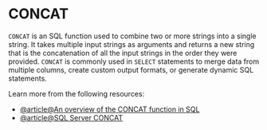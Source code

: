 # CONCAT

`CONCAT` is an SQL function used to combine two or more strings into a single string. It takes multiple input strings as arguments and returns a new string that is the concatenation of all the input strings in the order they were provided. `CONCAT` is commonly used in `SELECT` statements to merge data from multiple columns, create custom output formats, or generate dynamic SQL statements.

Learn more from the following resources:

- [@article@An overview of the CONCAT function in SQL](https://www.sqlshack.com/an-overview-of-the-concat-function-in-sql-with-examples/)
- [@article@SQL Server CONCAT](https://www.w3schools.com/sql/func_sqlserver_concat.asp)
